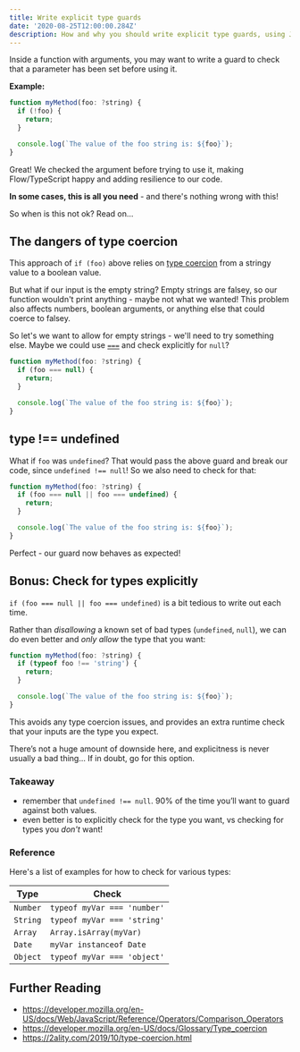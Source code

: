 ```yaml
---
title: Write explicit type guards
date: '2020-08-25T12:00:00.284Z'
description: How and why you should write explicit type guards, using JavaScript as an example.
---
```


Inside a function with arguments, you may want to write a guard to check that a parameter has been set before using it.

**Example:**

```js
function myMethod(foo: ?string) {
  if (!foo) {
    return;
  }

  console.log(`The value of the foo string is: ${foo}`);
}
```

Great! We checked the argument before trying to use it, making Flow/TypeScript happy and adding resilience to our code.

**In some cases, this is all you need** - and there's nothing wrong with this!

So when is this not ok? Read on...

## The dangers of type coercion

This approach of `if (foo)` above relies on [type coercion](https://developer.mozilla.org/en-US/docs/Glossary/Type_coercion) from a stringy value to a boolean value.

But what if our input is the empty string? Empty strings are falsey, so our function wouldn't print anything - maybe not what we wanted! This problem also affects numbers, boolean arguments, or anything else that could coerce to falsey.

So let's we want to allow for empty strings - we'll need to try something else. Maybe we could use [`===`](https://developer.mozilla.org/en-US/docs/Web/JavaScript/Reference/Operators/Comparison_Operators#Identity) and check explicitly for `null`?

```js
function myMethod(foo: ?string) {
  if (foo === null) {
    return;
  }

  console.log(`The value of the foo string is: ${foo}`);
}
```

## type !== undefined

What if `foo` was `undefined`? That would pass the above guard and break our code, since `undefined !== null`! So we also need to check for that:

```js
function myMethod(foo: ?string) {
  if (foo === null || foo === undefined) {
    return;
  }

  console.log(`The value of the foo string is: ${foo}`);
}
```

Perfect - our guard now behaves as expected!

## Bonus: Check for types explicitly

`if (foo === null || foo === undefined)` is a bit tedious to write out each time.

Rather than _disallowing_ a known set of bad types (`undefined`, `null`), we can do even better and _only allow_ the type that you want:

```js
function myMethod(foo: ?string) {
  if (typeof foo !== 'string') {
    return;
  }

  console.log(`The value of the foo string is: ${foo}`);
}
```

This avoids any type coercion issues, and provides an extra runtime check that your inputs are the type you expect.

There’s not a huge amount of downside here, and explicitness is never usually a bad thing... If in doubt, go for this option.

### Takeaway

- remember that `undefined !== null`.  90% of the time you’ll want to guard against both values.
- even better is to explicitly check for the type you want, vs checking for types you _don't_ want!

### Reference

Here's a list of examples for how to check for various types:

| Type     | Check                       |
| -------- | --------------------------- |
| `Number` | `typeof myVar === 'number'` |
| `String` | `typeof myVar === 'string'` |
| `Array`  | `Array.isArray(myVar)`      |
| `Date`   | `myVar instanceof Date`     |
| `Object` | `typeof myVar === 'object'` |

## Further Reading

- https://developer.mozilla.org/en-US/docs/Web/JavaScript/Reference/Operators/Comparison_Operators
- https://developer.mozilla.org/en-US/docs/Glossary/Type_coercion
- https://2ality.com/2019/10/type-coercion.html
